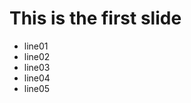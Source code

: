 <h1>This is the first slide</h1>
<ul>
    <li>line01</li>
    <li>line02</li>
    <li>line03</li>
    <li>line04</li>
    <li>line05</li>
</ul>
